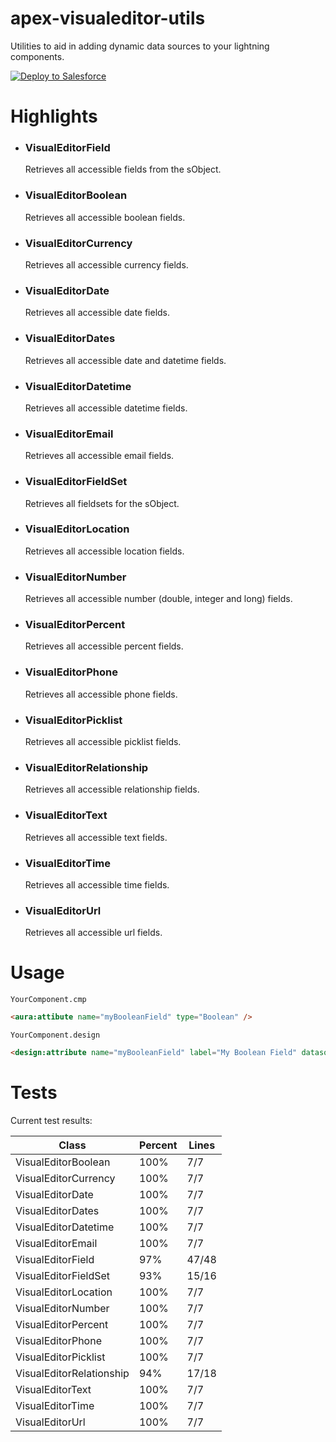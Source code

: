 # apex-visualeditor-utils

Utilities to aid in adding dynamic data sources to your lightning components.

<a href="https://githubsfdeploy.herokuapp.com/app/githubdeploy/MJ12358/apex-visualeditor-utils?ref=main">
  <img alt="Deploy to Salesforce"
       src="https://raw.githubusercontent.com/afawcett/githubsfdeploy/master/deploy.png">
</a>

# Highlights

- ### VisualEditorField
  Retrieves all accessible fields from the sObject.

- ### VisualEditorBoolean
  Retrieves all accessible boolean fields.

- ### VisualEditorCurrency
  Retrieves all accessible currency fields.

- ### VisualEditorDate
  Retrieves all accessible date fields.

- ### VisualEditorDates
  Retrieves all accessible date and datetime fields.

- ### VisualEditorDatetime
  Retrieves all accessible datetime fields.

- ### VisualEditorEmail
  Retrieves all accessible email fields.

- ### VisualEditorFieldSet
  Retrieves all fieldsets for the sObject.

- ### VisualEditorLocation
  Retrieves all accessible location fields.

- ### VisualEditorNumber
  Retrieves all accessible number (double, integer and long) fields.

- ### VisualEditorPercent
  Retrieves all accessible percent fields.

- ### VisualEditorPhone
  Retrieves all accessible phone fields.

- ### VisualEditorPicklist
  Retrieves all accessible picklist fields.

- ### VisualEditorRelationship
  Retrieves all accessible relationship fields.

- ### VisualEditorText
  Retrieves all accessible text fields.

- ### VisualEditorTime
  Retrieves all accessible time fields.

- ### VisualEditorUrl
  Retrieves all accessible url fields.

# Usage

`YourComponent.cmp`

```html
<aura:attibute name="myBooleanField" type="Boolean" />
```

`YourComponent.design`

```html
<design:attribute name="myBooleanField" label="My Boolean Field" datasource="apex://VisualEditorBoolean" />
```

# Tests

Current test results:

|	Class						| Percent | Lines 	|
| --------------- | ------- | ------- |
| VisualEditorBoolean | 100% | 7/7 |
| VisualEditorCurrency | 100% | 7/7	|
| VisualEditorDate | 100% | 7/7	|
| VisualEditorDates | 100% | 7/7 |
| VisualEditorDatetime | 100% | 7/7	|
| VisualEditorEmail	| 100% | 7/7 |
| VisualEditorField	| 97% | 47/48 |
| VisualEditorFieldSet | 93% | 15/16 |
| VisualEditorLocation	| 100% | 7/7 |
| VisualEditorNumber	| 100% | 7/7 |
| VisualEditorPercent	| 100% | 7/7 |
| VisualEditorPhone	| 100% | 7/7 |
| VisualEditorPicklist	| 100% | 7/7 |
| VisualEditorRelationship	| 94% | 17/18 |
| VisualEditorText	| 100% | 7/7 |
| VisualEditorTime	| 100% | 7/7 |
| VisualEditorUrl	| 100% | 7/7 |